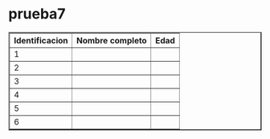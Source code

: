 # prueba7
<!DOCTYPE html>
<html lang="en">
<head>
    <meta charset="UTF-8">
    <meta http-equiv="X-UA-Compatible" content="IE=edge">
    <meta name="viewport" content="width=device-width, initial-scale=1.0">
    <title>Tabla de datos</title>
</head>
<body>
    <table border="2">
      <tr>
        <th>Identificacion</th>
        <th>Nombre completo</th>
        <th>Edad</th>
        </tr>  
        <tr>
            <td>1              </td>
            <td>                           </td>
            <td>                           </td>
        </tr>
        <tr>
            <td>2              </td>
            <td>                           </td>
            <td>                           </td>
        </tr>
        <tr>
            <td>3              </td>
            <td>                           </td>
            <td>                           </td>
        </tr>
        <tr>
            <td>4              </td>
            <td>                           </td>
            <td>                           </td>
        </tr>
        <tr>
            <td>5              </td>
            <td>                           </td>
            <td>                           </td>
        </tr>
        <tr>
            <td>6              </td>
            <td>                           </td>
            <td>                           </td>
        </tr>
    </table>
</body>
</html>
